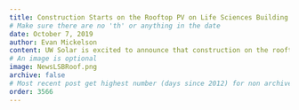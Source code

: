 ```yaml
---
title: Construction Starts on the Rooftop PV on Life Sciences Building
# Make sure there are no 'th' or anything in the date
date: October 7, 2019
author: Evan Mickelson
content: UW Solar is excited to announce that construction on the rooftop photovoltaic (PV) system began on Monday October 7th, 2019! This project started all the way back in January 2016 when Perkins+Will agreed to let UW Solar advise them on the construction of PV fins on the side of the Life Sciences Building and the rooftop PV array. Perkins+Will made crucial design decisions based on our advice that allow the solar install to be seemless. The rooftop solar panels will be the final piece of the multi-year collaboration. Artisan Electric was contracted to do the design and construction for the rooftop PV system. Throughout the project, UW Solar students will be allowed to visit the rooftop on select days to see the construction and ask questions. The construction is slated to finish in the first half of November. UW Solar students ask questions to the site foreman the week after all of the materials were lifted onto the rooftop. 
# An image is optional
image: NewsLSBRoof.png
archive: false
# Most recent post get highest number (days since 2012) for non archived, archived get the same number just negative
order: 3566
---
```

